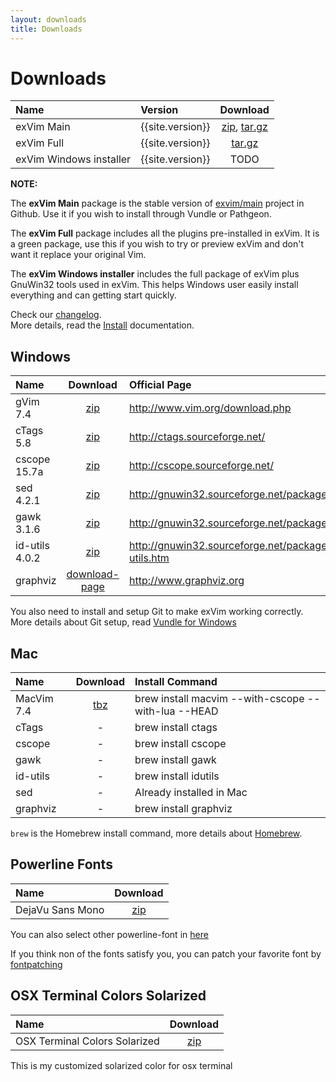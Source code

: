 ```yaml
---
layout: downloads
title: Downloads
---
```


# Downloads

| Name                    | Version          | Download                                                                                                                                   |
| :--------------         | :---------       | :-----------------------------------------:                                                                                                |
| exVim Main              | {{site.version}} | [zip](https://github.com/exvim/main/archive/{{site.version}}.zip), [tar.gz](https://github.com/exvim/main/archive/{{site.version}}.tar.gz) |
| exVim Full              | {{site.version}} | [tar.gz](exvim-{{site.version}}.tar.gz)                                                                                                    |
| exVim Windows installer | {{site.version}} | TODO                                                                                                                                       |

**NOTE:** 
    
The **exVim Main** package is the stable version of [exvim/main](https://github.com/exvim/main) 
project in Github. Use it if you wish to install through Vundle or Pathgeon.

The **exVim Full** package includes all the plugins pre-installed in exVim. It is a green 
package, use this if you wish to try or preview exVim and don't want it replace your
original Vim.

The **exVim Windows installer** includes the full package of exVim plus GnuWin32 tools used
in exVim. This helps Windows user easily install everything and can getting start quickly.

Check our [changelog](https://github.com/exvim/main/releases).   
More details, read the [Install]({{site.baseurl}}docs/install) documentation.

## Windows

| Name           | Download           | Official Page                                         |
| :------------- | :----------------: | :---------------------------------------------------- |
| gVim 7.4       | [zip](gvim74.zip)  | http://www.vim.org/download.php                       |
| cTags 5.8      | [zip](ctags.zip)   | http://ctags.sourceforge.net/                         |
| cscope 15.7a   | [zip](cscope.zip)  | http://cscope.sourceforge.net/                        |
| sed 4.2.1      | [zip](sed.zip)     | http://gnuwin32.sourceforge.net/packages/sed.htm      |
| gawk 3.1.6     | [zip](gawk.zip)    | http://gnuwin32.sourceforge.net/packages/gawk.htm     |
| id-utils 4.0.2 | [zip](idutils.zip) | http://gnuwin32.sourceforge.net/packages/id-utils.htm |
| graphviz       | [download-page](http://www.graphviz.org/Download_windows.php) | http://www.graphviz.org |

You also need to install and setup Git to make exVim working correctly. More details about Git
setup, read [Vundle for Windows](https://github.com/gmarik/Vundle.vim/wiki/Vundle-for-Windows)

## Mac

| Name          | Download                                    | Install Command                                     |
| :------------ | :-----------------------------------------: | :-------------------------------------------------- |
| MacVim 7.4    | [tbz](MacVim-snapshot-70-Mountain-Lion.tbz) | brew install macvim --with-cscope --with-lua --HEAD |
| cTags         | -                                           | brew install ctags                                  |
| cscope        | -                                           | brew install cscope                                 |
| gawk          | -                                           | brew install gawk                                   |
| id-utils      | -                                           | brew install idutils                                |
| sed           | -                                           | Already installed in Mac                            |
| graphviz      | -                                           | brew install graphviz                               |

`brew` is the Homebrew install command, more details about [Homebrew](http://brew.sh/).

## Powerline Fonts

| Name             | Download                                    |
| :--------------- | :-----------------------------------------: |
| DejaVu Sans Mono | [zip](DejaVuSansMono-for-powerline.zip)     |

You can also select other powerline-font in [here](https://github.com/Lokaltog/powerline-fonts)

If you think non of the fonts satisfy you, you can patch your favorite font by 
[fontpatching](https://powerline.readthedocs.org/en/latest/fontpatching.html) 

## OSX Terminal Colors Solarized

| Name                          | Download                                    |
| :---------------------------- | :-----------------------------------------: |
| OSX Terminal Colors Solarized | [zip](osx-terminal-colors-solarized.zip)    |

This is my customized solarized color for osx terminal
